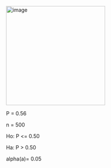 <img width="271" alt="image" src="https://github.com/user-attachments/assets/30c3b6c9-3cab-43f4-aa61-cf6ce6ce382b">

P = 0.56

n = 500

Ho: P <= 0.50

Ha: P > 0.50

alpha(a)= 0.05

